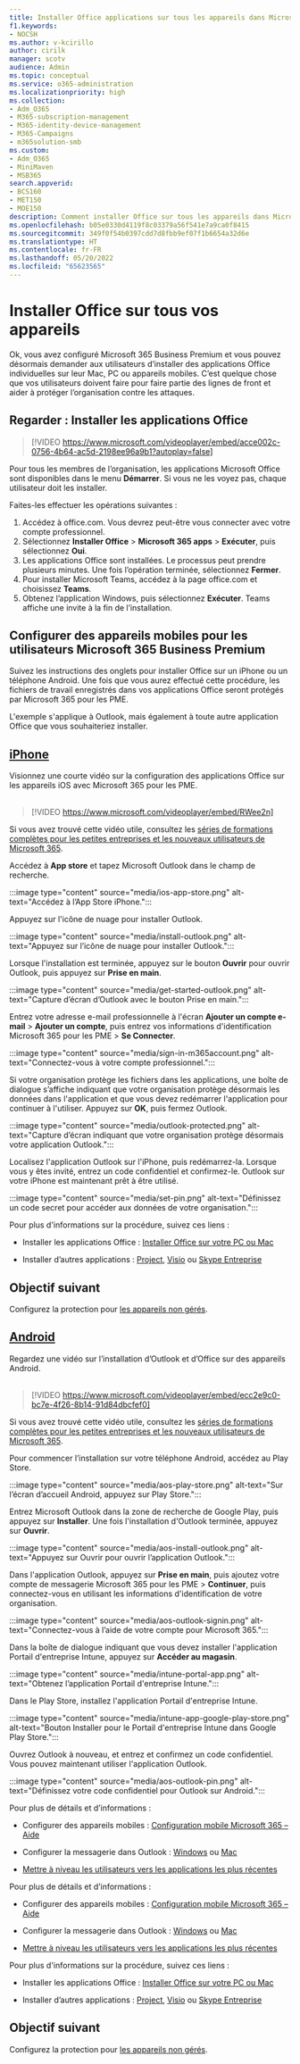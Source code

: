 ```yaml
---
title: Installer Office applications sur tous les appareils dans Microsoft 365 Business Premium
f1.keywords:
- NOCSH
ms.author: v-kcirillo
author: cirilk
manager: scotv
audience: Admin
ms.topic: conceptual
ms.service: o365-administration
ms.localizationpriority: high
ms.collection:
- Adm_O365
- M365-subscription-management
- M365-identity-device-management
- M365-Campaigns
- m365solution-smb
ms.custom:
- Adm_O365
- MiniMaven
- MSB365
search.appverid:
- BCS160
- MET150
- MOE150
description: Comment installer Office sur tous les appareils dans Microsoft 365 Business Premium.
ms.openlocfilehash: b05e0330d4119f8c03379a56f541e7a9ca0f8415
ms.sourcegitcommit: 349f0f54b0397cdd7d8fbb9ef07f1b6654a32d6e
ms.translationtype: HT
ms.contentlocale: fr-FR
ms.lasthandoff: 05/20/2022
ms.locfileid: "65623565"
---
```

# <a name="install-office-apps-on-all-devices"></a>Installer Office sur tous vos appareils

Ok, vous avez configuré Microsoft 365 Business Premium et vous pouvez désormais demander aux utilisateurs d’installer des applications Office individuelles sur leur Mac, PC ou appareils mobiles. C’est quelque chose que vos utilisateurs doivent faire pour faire partie des lignes de front et aider à protéger l’organisation contre les attaques.
  
## <a name="watch-install-office-apps"></a>Regarder : Installer les applications Office

> [!VIDEO https://www.microsoft.com/videoplayer/embed/acce002c-0756-4b64-ac5d-2198ee96a9b1?autoplay=false]

Pour tous les membres de l’organisation, les applications Microsoft Office sont disponibles dans le menu **Démarrer**. Si vous ne les voyez pas, chaque utilisateur doit les installer.

Faites-les effectuer les opérations suivantes :

1. Accédez à office.com. Vous devrez peut-être vous connecter avec votre compte professionnel.
2. Sélectionnez **Installer Office**  >   **Microsoft 365 apps**  >  **Exécuter**, puis sélectionnez **Oui**.
3. Les applications Office sont installées. Le processus peut prendre plusieurs minutes. Une fois l’opération terminée, sélectionnez **Fermer**.
4. Pour installer Microsoft Teams, accédez à la page office.com et choisissez **Teams**.
5. Obtenez l’application Windows, puis sélectionnez **Exécuter**. Teams affiche une invite à la fin de l’installation.


## <a name="set-up-mobile-devices-for-microsoft-365-business-premium-users"></a>Configurer des appareils mobiles pour les utilisateurs Microsoft 365 Business Premium

Suivez les instructions des onglets pour installer Office sur un iPhone ou un téléphone Android. Une fois que vous aurez effectué cette procédure, les fichiers de travail enregistrés dans vos applications Office seront protégés par Microsoft 365 pour les PME.

L'exemple s'applique à Outlook, mais également à toute autre application Office que vous souhaiteriez installer.

## <a name="iphone"></a>[iPhone](#tab/iPhone)
  
Visionnez une courte vidéo sur la configuration des applications Office sur les appareils iOS avec Microsoft 365 pour les PME.<br><br>

> [!VIDEO https://www.microsoft.com/videoplayer/embed/RWee2n] 

Si vous avez trouvé cette vidéo utile, consultez les [séries de formations complètes pour les petites entreprises et les nouveaux utilisateurs de Microsoft 365](/microsoft-365/admin/admin-video-library).

Accédez à **App store** et tapez Microsoft Outlook dans le champ de recherche.
  
:::image type="content" source="media/ios-app-store.png" alt-text="Accédez à l’App Store iPhone.":::
  
Appuyez sur l'icône de nuage pour installer Outlook.
  
:::image type="content" source="media/install-outlook.png" alt-text="Appuyez sur l’icône de nuage pour installer Outlook.":::
  
Lorsque l'installation est terminée, appuyez sur le bouton **Ouvrir** pour ouvrir Outlook, puis appuyez sur **Prise en main**.
  
:::image type="content" source="media/get-started-outlook.png" alt-text="Capture d’écran d’Outlook avec le bouton Prise en main.":::
  
Entrez votre adresse e-mail professionnelle à l'écran **Ajouter un compte e-mail** \> **Ajouter un compte**, puis entrez vos informations d'identification Microsoft 365 pour les PME \> **Se Connecter**.
  
:::image type="content" source="media/sign-in-m365account.png" alt-text="Connectez-vous à votre compte professionnel.":::
  
Si votre organisation protège les fichiers dans les applications, une boîte de dialogue s’affiche indiquant que votre organisation protège désormais les données dans l'application et que vous devez redémarrer l'application pour continuer à l'utiliser. Appuyez sur **OK**, puis fermez Outlook. 
  
:::image type="content" source="media/outlook-protected.png" alt-text="Capture d’écran indiquant que votre organisation protège désormais votre application Outlook.":::
  
Localisez l'application Outlook sur l'iPhone, puis redémarrez-la. Lorsque vous y êtes invité, entrez un code confidentiel et confirmez-le. Outlook sur votre iPhone est maintenant prêt à être utilisé.
  
:::image type="content" source="media/set-pin.png" alt-text="Définissez un code secret pour accéder aux données de votre organisation.":::

Pour plus d'informations sur la procédure, suivez ces liens :
  
- Installer les applications Office : [Installer Office sur votre PC ou Mac](https://support.microsoft.com/office/4414eaaf-0478-48be-9c42-23adc4716658)

- Installer d’autres applications : [Project](https://support.microsoft.com/office/install-project-7059249b-d9fe-4d61-ab96-5c5bf435f281), [Visio](https://support.microsoft.com/office/install-visio-f98f21e3-aa02-4827-9167-ddab5b025710) ou [Skype Entreprise](https://support.microsoft.com/office/install-skype-for-business-8a0d4da8-9d58-44f9-9759-5c8f340cb3fb) 

## <a name="next-objective"></a>Objectif suivant

Configurez la protection pour [les appareils non gérés](m365bp-protect-pcs-macs.md).
  
## <a name="android"></a>[Android](#tab/Android)
  
Regardez une vidéo sur l’installation d’Outlook et d’Office sur des appareils Android.<br><br>

> [!VIDEO https://www.microsoft.com/videoplayer/embed/ecc2e9c0-bc7e-4f26-8b14-91d84dbcfef0] 

Si vous avez trouvé cette vidéo utile, consultez les [séries de formations complètes pour les petites entreprises et les nouveaux utilisateurs de Microsoft 365](/microsoft-365/admin/admin-video-library).

Pour commencer l’installation sur votre téléphone Android, accédez au Play Store.
  
:::image type="content" source="media/aos-play-store.png" alt-text="Sur l’écran d’accueil Android, appuyez sur Play Store.":::
  
Entrez Microsoft Outlook dans la zone de recherche de Google Play, puis appuyez sur **Installer**. Une fois l'installation d'Outlook terminée, appuyez sur **Ouvrir**.
  
:::image type="content" source="media/aos-install-outlook.png" alt-text="Appuyez sur Ouvrir pour ouvrir l’application Outlook.":::
  
Dans l'application Outlook, appuyez sur **Prise en main**, puis ajoutez votre compte de messagerie Microsoft 365 pour les PME \> **Continuer**, puis connectez-vous en utilisant les informations d'identification de votre organisation.
  
:::image type="content" source="media/aos-outlook-signin.png" alt-text="Connectez-vous à l’aide de votre compte pour Microsoft 365.":::
  
Dans la boîte de dialogue indiquant que vous devez installer l'application Portail d'entreprise Intune, appuyez sur **Accéder au magasin**.
  
:::image type="content" source="media/intune-portal-app.png" alt-text="Obtenez l’application Portail d'entreprise Intune.":::
  
Dans le Play Store, installez l'application Portail d'entreprise Intune.
  
:::image type="content" source="media/intune-app-google-play-store.png" alt-text="Bouton Installer pour le Portail d'entreprise Intune dans Google Play Store.":::
  
Ouvrez Outlook à nouveau, et entrez et confirmez un code confidentiel. Vous pouvez maintenant utiliser l'application Outlook.
  
:::image type="content" source="media/aos-outlook-pin.png" alt-text="Définissez votre code confidentiel pour Outlook sur Android.":::

Pour plus de détails et d’informations :

- Configurer des appareils mobiles : [Configuration mobile Microsoft 365 – Aide](https://support.microsoft.com/office/7dabb6cb-0046-40b6-81fe-767e0b1f014f)

- Configurer la messagerie dans Outlook : [Windows](https://support.microsoft.com/office/6e27792a-9267-4aa4-8bb6-c84ef146101b) ou [Mac](https://support.microsoft.com/office/6e27792a-9267-4aa4-8bb6-c84ef146101b#PickTab=Outlook_for_Mac)
 
- [Mettre à niveau les utilisateurs vers les applications les plus récentes](../admin/setup/upgrade-users-to-latest-office-client.md)

Pour plus de détails et d’informations :

- Configurer des appareils mobiles : [Configuration mobile Microsoft 365 – Aide](https://support.microsoft.com/office/7dabb6cb-0046-40b6-81fe-767e0b1f014f)

- Configurer la messagerie dans Outlook : [Windows](https://support.microsoft.com/office/6e27792a-9267-4aa4-8bb6-c84ef146101b) ou [Mac](https://support.microsoft.com/office/6e27792a-9267-4aa4-8bb6-c84ef146101b#PickTab=Outlook_for_Mac)
 
- [Mettre à niveau les utilisateurs vers les applications les plus récentes](../admin/setup/upgrade-users-to-latest-office-client.md)

Pour plus d'informations sur la procédure, suivez ces liens :
  
- Installer les applications Office : [Installer Office sur votre PC ou Mac](https://support.microsoft.com/office/4414eaaf-0478-48be-9c42-23adc4716658)

- Installer d’autres applications : [Project](https://support.microsoft.com/office/install-project-7059249b-d9fe-4d61-ab96-5c5bf435f281), [Visio](https://support.microsoft.com/office/install-visio-f98f21e3-aa02-4827-9167-ddab5b025710) ou [Skype Entreprise](https://support.microsoft.com/office/install-skype-for-business-8a0d4da8-9d58-44f9-9759-5c8f340cb3fb)

## <a name="next-objective"></a>Objectif suivant

Configurez la protection pour [les appareils non gérés](m365bp-protect-pcs-macs.md).
